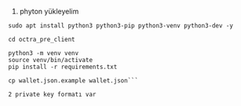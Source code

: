 1) phyton yükleyelim

```sudo apt install python3 python3-pip python3-venv python3-dev -y```

```git clone https://github.com/octra-labs/octra_pre_client.git
cd octra_pre_client

python3 -m venv venv
source venv/bin/activate
pip install -r requirements.txt

cp wallet.json.example wallet.json```

2 private key formatı var




